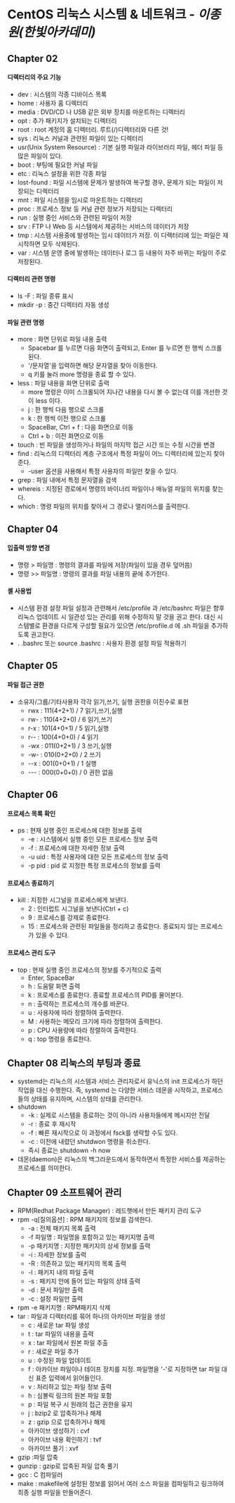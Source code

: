 # CentOS 리눅스 시스템 & 네트워크 - *이종원(한빛아카데미)*
## Chapter 02 

#### 디렉터리의 주요 기능 
- dev : 시스템의 각종 디바이스 목록
- home : 사용자 홈 디렉터리 
- media : DVD/CD 나 USB 같은 외부 장치를 마운트하는 디렉터리 
- opt : 추가 패키지가 설치되는 디렉터리 
- root : root 계정의 홈 디렉터리. 루트(/)디렉터리와 다른 것!
- sys : 리눅스 커널과 관련된 파일이 있는 디렉터리 
- usr(Unix System Resource) : 기본 실행 파일과 라이브러리 파일, 헤더 파일 등 많은 파일이 있다. 
- boot : 부팅에 필요한 커널 파일 
- etc : 리눅스 설정을 위한 각종 파일 
- lost-found : 파일 시스템에 문제가 발생하여 복구할 경우, 문제가 되는 파일이 저장되는 디렉터리 
- mnt : 파일 시스템을 임시로 마운트하는 디렉터리 
- proc : 프로세스 정보 등 커널 관련 정보가 저장되는 디렉터리 
- run : 실행 중인 서비스와 관련된 파일이 저장 
- srv : FTP 나 Web 등 시스템에서 제공하는 서비스의 데이터가 저장 
- tmp : 시스템 사용중에 발생하는 임시 데이터가 저장. 이 디렉터리에 있는 파일은 재시작하면 모두 삭제된다. 
- var : 시스템 운영 중에 발생하는 데이터나 로그 등 내용이 자주 바뀌는 파일이 주로 저장된다. 

#### 디렉터리 관련 명령 
- ls -F : 파일 종류 표시
- mkdir -p : 중간 디렉터리 자동 생성 

#### 파일 관련 명령 
- more : 화면 단위로 파일 내용 출력 
  - Spacebar 를 누르면 다음 화면이 출력되고, Enter 를 누르면 한 행씩 스크롤 된다. 
  - '/문자열'을 입력하면 해당 문자열을 찾아 이동한다.
  - q 키를 눌러 more 명령을 종료 할 수 있다. 
- less : 파일 내용을 화면 단위로 출력
  - more 명령은 이미 스크롤되어 지나간 내용을 다시 볼 수 없는데 이를 개선한 것이 less 이다. 
  - j : 한 행씩 다음 행으로 스크롤 
  - k : 한 행씩 이전 행으로 스크롤 
  - SpaceBar, Ctrl + f : 다음 화면으로 이동 
  - Ctrl + b : 이전 화면으로 이동 
- touch : 빈 파일을 생성하거나 파일의 마지막 접근 시간 또는 수정 시간을 변경 
- find : 리눅스의 디렉터리 계층 구조에서 특정 파일이 어느 디렉터리에 있는지 찾아준다.
  - -user 옵션을 사용해서 특정 사용자의 파일만 찾을 수 있다.
- grep : 파일 내에서 특정 문자열을 검색 
- whereis : 지정된 경로에서 명령의 바이너리 파일이나 매뉴얼 파일의 위치를 찾는다. 
- which : 명령 파일의 위치를 찾아서 그 경로나 앨리어스를 출력한다. 


## Chapter 04

#### 입출력 방향 변경 
- 명령 > 파일명 : 명령의 결과를 파일에 저장(파일이 있을 경우 덮어씀)
- 명령 >> 파일명 : 명령의 결과를 파일 내용의 끝에 추가한다. 

#### 셸 사용법 
- 시스템 환경 설정 파일 설정과 관련해서 /etc/profile 과 /etc/bashrc 파일은 향후 리눅스 업데이트 시 일관성 있는 관리를 위해 수정하지 말 것을 권고 한다. 대신 시스템별로 환경을 다르게 구성할 필요가 있으면 /etc/profile.d 에 .sh 파일을 추가하도록 권고한다.
- . .bashrc 또는 source .bashrc : 사용자 환경 설정 파일 적용하기 


## Chapter 05 

#### 파일 접근 권한 
- 소유자/그룹/기타사용자 각각 읽기,쓰기, 실행 권한을 이진수로 표현 
  - rwx : 111(4+2+1) / 7 읽기,쓰기,실행
  - rw- : 110(4+2+0) / 6 읽기,쓰기
  - r-x : 101(4+0+1) / 5 읽기,실행
  - r-- : 100(4+0+0) / 4 읽기
  - -wx : 011(0+2+1) / 3 쓰기,실행
  - -w- : 010(0+2+0) / 2 쓰기
  - --x : 001(0+0+1) / 1 실행
  - --- : 000(0+0+0) / 0 권한 없음 

## Chapter 06
 
#### 프로세스 목록 확인 
- ps : 현재 실행 중인 프로세스에 대한 정보를 출력 
  - -e : 시스템에서 실행 중인 모든 프로세스 정보 출력 
  - -f : 프로세스에 대한 자세한 정보 출력
  - -u uid : 특정 사용자에 대한 모든 프로세스의 정보 출력 
  - -p pid : pid 로 지정한 특정 프로세스의 정보를 출력 
  
#### 프로세스 종료하기 
- kill : 지정한 시그널을 프로세스에게 보낸다. 
  - 2 : 인터럽트 시그널을 보낸다(Ctrl + c)
  - 9 : 프로세스를 강제로 종료한다.
  - 15 : 프로세스와 관련된 파일들을 정리하고 종료한다. 종료되지 않는 프로세스가 있을 수 있다. 
  
#### 프로세스 관리 도구 
- top : 현재 실행 중인 프로세스의 정보를 주기적으로 출력 
  - Enter, SpaceBar
  - h : 도움말 화면 출력
  - k : 프로세스를 종료한다. 종료할 프로세스의 PID를 물어본다.
  - n : 출력하는 프로세스의 개수를 바꾼다.
  - u : 사용자에 따라 정렬하여 출력한다.
  - M : 사용하는 메모리 크기에 따라 정렬하여 출력한다.
  - p : CPU 사용량에 따라 정렬하여 출력한다.
  - q : top 명령을 종료한다. 
  
## Chapter 08 리눅스의 부팅과 종료 
- systemd는 리눅스의 시스템과 서비스 관리자로서 유닉스의 init 프로세스가 하던 작업을 대신 수행한다. 즉, systemd 는 다양한 서비스 데몬을 시작하고, 프로세스들의 상태를 유지하며, 시스템의 상태를 관리한다.
- shutdown 
  - -k : 실제로 시스템을 종료하는 것이 아니라 사용자들에게 메시지만 전달
  - -r : 종료 후 재시작
  - -f : 빠른 재시작으로 이 과정에서 fsck를 생략할 수도 있다.
  - -c : 이전에 내렸던 shutdwon 명령을 취소한다. 
  - 즉시 종료는 shutdown -h now 
- 데몬(daemon)은 리눅스의 백그라운드에서 동작하면서 특정한 서비스를 제공하는 프로세스를 의미한다. 

## Chapter 09 소프트웨어 관리 
- RPM(Redhat Package Manager) : 레드햇에서 만든 패키지 관리 도구
- rpm -q[질의옵션] : RPM 패키지의 정보를 검색한다.
  - -a : 전체 패키지 목록 출력
  - -f 파일명 : 파일명을 포함하고 있는 패키지명 출력
  - -p 패키지명 : 지정한 패키지의 상세 정보를 출력 
  - -i : 자세한 정보를 출력
  - -R : 의존하고 있는 패키지의 목록 출력
  - -l : 패키지 내의 파일 출력
  - -s : 패키지 안에 들어 있는 파일의 상태 출력
  - -d : 문서 파일만 출력
  - -c : 설정 파일만 출력 
- rpm -e 패키지명 : RPM패키지 삭제
- tar : 파일과 디렉터리를 묶어 하나의 아카이브 파일을 생성 
  - c : 새로운 tar 파일 생성
  - t : tar 파일의 내용을 출력
  - x : tar 파일에서 원본 파일 추출
  - r : 새로운 파일 추가
  - u : 수정된 파일 업데이트
  - f : 아카이브 파일이나 테이프 장치를 지정. 파일명을 '-'로 지정하면 tar 파일 대신 표준 입력에서 읽어들인다.
  - v : 처리하고 있는 파일 정보 출력
  - h : 심볼릭 링크의 원본 파일 포함
  - p : 파일 복구 시 원래의 접근 권한을 유지
  - j : bzip2 로 압축하거나 해제
  - z : gzip 으로 압축하거나 해제 
  - 아카이브 생성하기 : cvf 
  - 아카이브 내용 확인하기 : tvf
  - 아카이브 풀기 : xvf
- gzip :파일 압축 
- gunzip : gzip로 압축된 파일 압축 풀기 
- gcc : C 컴파일러
- make : makefile에 설정된 정보를 읽어서 여러 소스 파일을 컴파일하고 링크하여 최종 실행 파일을 만들어준다. 


  
  
  
  
  
  
  


